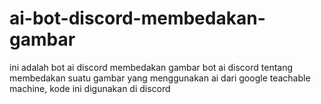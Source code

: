# ai-bot-discord-membedakan-gambar
ini adalah bot ai discord membedakan gambar
bot ai discord tentang membedakan suatu gambar yang menggunakan ai dari google teachable machine, kode ini digunakan di discord

